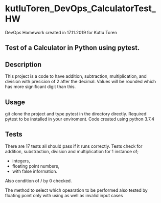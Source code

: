 # kutluToren_DevOps_CalculatorTest_HW
DevOps Homework created in 17.11.2019 for Kutlu Toren

## Test of a Calculator in Python using pytest.

## Description

This project is a code to have addition, subtraction, multiplication, and division with presicion of 2 after the decimal.
Values will be rounded which has more significant digit than this. 

## Usage

git clone the project and type pytest in the directory directly. Required pytest to be installed in your enviroment. 
Code created using python 3.7.4

## Tests

There are 17 tests all should pass if it runs correctly.
Tests check for addition, substraction, division and multiplication for 1 instance of;

* integers,
* floating point numbers,
* with false information.

Also condition of / by 0 checked.

The method to select which opearation to be performed also tested by floating point only with using as well as invalid input cases
